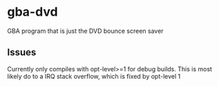 # gba-dvd
GBA program that is just the DVD bounce screen saver
## Issues
Currently only compiles with opt-level>=1 for debug builds. This is most likely do to a IRQ stack overflow, which is fixed by opt-level 1